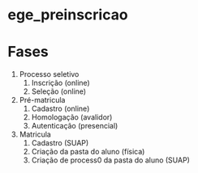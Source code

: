# ege_preinscricao

# Fases
 1. Processo seletivo
    1. Inscrição (online)
    2. Seleção (online)
2. Pré-matricula
   1. Cadastro (online)
   2. Homologação (avalidor)
   3. Autenticação (presencial)
3. Matricula
   1. Cadastro (SUAP)
   2. Criação da pasta do aluno (física)
   3. Criação de process0 da pasta do aluno (SUAP)
